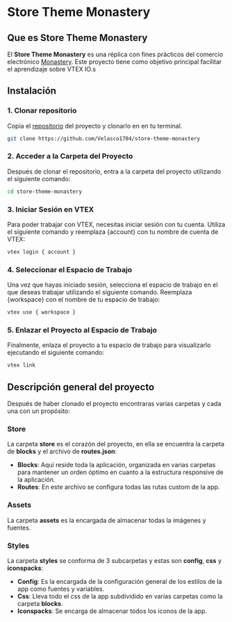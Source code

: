 # Store Theme Monastery

## Que es Store Theme Monastery

El **Store Theme Monastery** es una réplica con fines prácticos del comercio electrónico [Monastery](https://monasterycouture.com.co/). Este proyecto tiene como objetivo principal facilitar el aprendizaje sobre VTEX IO.s

## Instalación

### 1. Clonar repositorio

Copia el [repositorio](https://github.com/Velasco1704/store-theme-monastery) del proyecto y clonarlo en en tu terminal.

```bash
git clone https://github.com/Velasco1704/store-theme-monastery
```

### 2. Acceder a la Carpeta del Proyecto

Después de clonar el repositorio, entra a la carpeta del proyecto utilizando el siguiente comando:

```bash
cd store-theme-monastery
```

### 3. Iniciar Sesión en VTEX

Para poder trabajar con VTEX, necesitas iniciar sesión con tu cuenta. Utiliza el siguiente comando y reemplaza {account} con tu nombre de cuenta de VTEX:

```bash
vtex login { account }
```

### 4. Seleccionar el Espacio de Trabajo

Una vez que hayas iniciado sesión, selecciona el espacio de trabajo en el que deseas trabajar utilizando el siguiente comando. Reemplaza {workspace} con el nombre de tu espacio de trabajo:

```bash
vtex use { workspace }
```

### 5. Enlazar el Proyecto al Espacio de Trabajo

Finalmente, enlaza el proyecto a tu espacio de trabajo para visualizarlo ejecutando el siguiente comando:

```bash
vtex link
```

## Descripción general del proyecto

Después de haber clonado el proyecto encontraras varias carpetas y cada una con un propósito:

### Store

La carpeta **store** es el corazón del proyecto, en ella se encuentra la carpeta de **blocks** y el archivo de **routes.json**:

- **Blocks**: Aquí reside toda la aplicación, organizada en varias carpetas para mantener un orden óptimo en cuanto a la estructura responsive de la aplicación.
- **Routes**: En este archivo se configura todas las rutas custom de la app.

### Assets

La carpeta **assets** es la encargada de almacenar todas la imágenes y fuentes.

### Styles

La carpeta **styles** se conforma de 3 subcarpetas y estas son **config**, **css** y **iconspacks**:

- **Config**: Es la encargada de la configuración general de los estilos de la app como fuentes y variables.
- **Css**: Lleva todo el css de la app subdividido en varias carpetas como la carpeta **blocks**.
- **Iconspacks**: Se encarga de almacenar todos los iconos de la app.
